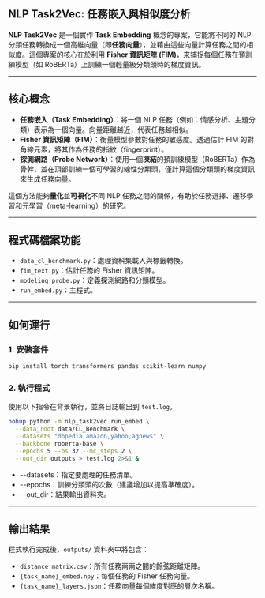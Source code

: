 ## NLP Task2Vec: 任務嵌入與相似度分析

**NLP Task2Vec** 是一個實作 **Task Embedding** 概念的專案，它能將不同的 NLP 分類任務轉換成一個高維向量（即**任務向量**），並藉由這些向量計算任務之間的相似度。這個專案的核心在於利用 **Fisher 資訊矩陣 (FIM)**，來捕捉每個任務在預訓練模型（如 RoBERTa）上訓練一個輕量級分類頭時的梯度資訊。

---

## 核心概念

* **任務嵌入（Task Embedding）**：將一個 NLP 任務（例如：情感分析、主題分類）表示為一個向量。向量距離越近，代表任務越相似。
* **Fisher 資訊矩陣（FIM）**：衡量模型參數對任務的敏感度。透過估計 FIM 的對角線元素，將其作為任務的指紋（fingerprint）。
* **探測網路（Probe Network）**：使用一個**凍結**的預訓練模型（RoBERTa）作為骨幹，並在頂部訓練一個可學習的線性分類頭，僅計算這個分類頭的梯度資訊來生成任務向量。

這個方法能夠**量化**並**可視化**不同 NLP 任務之間的關係，有助於任務選擇、遷移學習和元學習（meta-learning）的研究。

---

## 程式碼檔案功能

* `data_cl_benchmark.py`：處理資料集載入與標籤轉換。
* `fim_text.py`：估計任務的 Fisher 資訊矩陣。
* `modeling_probe.py`：定義探測網路和分類模型。
* `run_embed.py`：主程式。

---

## 如何運行

### 1. 安裝套件
```bash
pip install torch transformers pandas scikit-learn numpy
```

### 2. 執行程式
使用以下指令在背景執行，並將日誌輸出到 `test.log`。
```bash
nohup python -m nlp_task2vec.run_embed \
  --data_root data/CL_Benchmark \
  --datasets "dbpedia,amazon,yahoo,agnews" \
  --backbone roberta-base \
  --epochs 5 --bs 32 --mc_steps 2 \
  --out_dir outputs > test.log 2>&1 &
```
* -\-datasets：指定要處理的任務清單。
* -\-epochs：訓練分類頭的次數（建議增加以提高準確度）。
* -\-out_dir：結果輸出資料夾。

---

## 輸出結果
程式執行完成後，`outputs/` 資料夾中將包含：

* `distance_matrix.csv`：所有任務兩兩之間的餘弦距離矩陣。
* `{task_name}_embed.npy`：每個任務的 Fisher 任務向量。
* `{task_name}_layers.json`：任務向量每個維度對應的層次名稱。